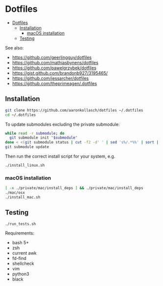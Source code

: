 # Dotfiles

<!--toc:start-->
- [Dotfiles](#dotfiles)
  - [Installation](#installation)
    - [macOS installation](#macos-installation)
  - [Testing](#testing)
<!--toc:end-->

See also:
- https://github.com/geerlingguy/dotfiles
- https://github.com/mathiasbynens/dotfiles
- https://github.com/pawelgrzybek/dotfiles
- https://gist.github.com/brandonb927/3195465/
- https://github.com/jessarcher/dotfiles
- https://github.com/theprimeagen/.dotfiles

## Installation

```bash
git clone https://github.com/aaronkollasch/dotfiles ~/.dotfiles
cd ~/.dotfiles
```

To update submodules excluding the private submodule:

```bash
while read -r submodule; do
  git submodule init "$submodule"
done < <(git submodule status | cut -f2 -d' ' | sed 's%/.*%%' | sort | uniq | grep -v 'private')
git submodule update
```

Then run the correct install script for your system, e.g.

```bash
./install_linux.sh
```

### macOS installation
```bash
[ -x ./private/mac/install_deps ] && ./private/mac/install_deps
./mac/osx
./install_mac.sh
```

## Testing

```bash
./run_tests.sh
```

Requirements:
- bash 5+
- zsh
- current awk
- fd-find
- shellcheck
- vim
- python3
- black
